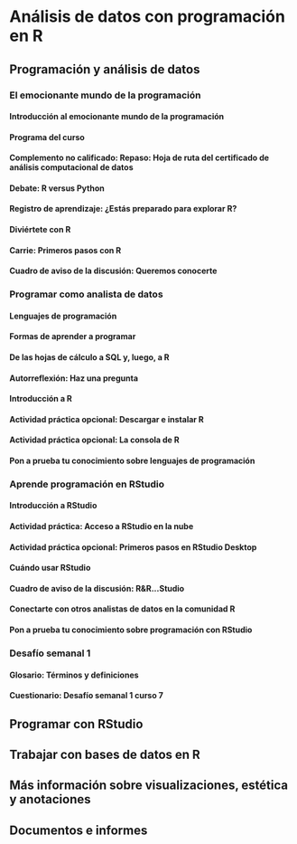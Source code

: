 # Análisis de datos con programación en R

## Programación y análisis de datos

### El emocionante mundo de la programación

#### Introducción al emocionante mundo de la programación

#### Programa del curso

#### Complemento no calificado: Repaso: Hoja de ruta del certificado de análisis computacional de datos

#### Debate: R versus Python

#### Registro de aprendizaje: ¿Estás preparado para explorar R?

#### Diviértete con R

#### Carrie: Primeros pasos con R

#### Cuadro de aviso de la discusión: Queremos conocerte

### Programar como analista de datos

#### Lenguajes de programación

#### Formas de aprender a programar

#### De las hojas de cálculo a SQL y, luego, a R

#### Autorreflexión: Haz una pregunta

#### Introducción a R

#### Actividad práctica opcional: Descargar e instalar R

#### Actividad práctica opcional: La consola de R

#### Pon a prueba tu conocimiento sobre lenguajes de programación

### Aprende programación en RStudio

#### Introducción a RStudio

#### Actividad práctica: Acceso a RStudio en la nube

#### Actividad práctica opcional: Primeros pasos en RStudio Desktop

#### Cuándo usar RStudio

#### Cuadro de aviso de la discusión: R&R...Studio

#### Conectarte con otros analistas de datos en la comunidad R

#### Pon a prueba tu conocimiento sobre programación con RStudio

### Desafío semanal 1

#### Glosario: Términos y definiciones

#### Cuestionario: Desafío semanal 1 curso 7

## Programar con RStudio

## Trabajar con bases de datos en R

## Más información sobre visualizaciones, estética y anotaciones

## Documentos e informes
